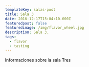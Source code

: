 ```yaml
---
templateKey: salas-post
title: Sala 3
date: 2016-12-17T15:04:10.000Z
featuredpost: false
featuredimage: /img/flavor_wheel.jpg
description: Sala 3.
tags:
  - flavor
  - tasting
---
```


Informaciones sobre la sala Tres
